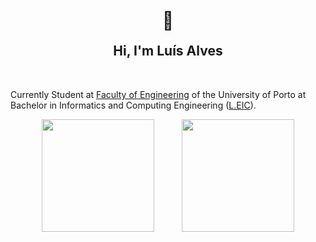 <div align = "center">
<div style="transform: scale(2)">&#x1f596;</div>
<h2 align = "center" >Hi, I'm Luís Alves </h2>
</div>
<br>

Currently Student at [Faculty of Engineering](https://sigarra.up.pt/feup/pt/web_page.inicial) of the University of Porto at Bachelor in Informatics and Computing Engineering ([L.EIC](https://sigarra.up.pt/feup/pt/cur_geral.cur_view?pv_ano_lectivo=2021&pv_curso_id=22841)).

<div align="center">
  <img style="margin-right: 40px" height="180em" src="https://github-readme-stats.vercel.app/api?username=luiscnalves21&show_icons=true&theme=dark"/>
  <img height="180em" src="https://github-readme-stats.vercel.app/api/top-langs/?username=luiscnalves21&hide_progress=false&langs_count=20&theme=dark&layout=compact"/>   
</div>

